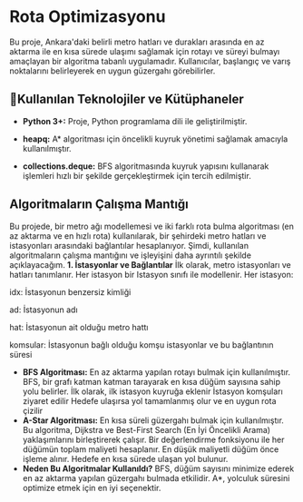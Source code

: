 # Rota Optimizasyonu
Bu proje, Ankara'daki belirli metro hatları ve durakları arasında en az aktarma ile en kısa sürede ulaşımı sağlamak için rotayı ve süreyi bulmayı amaçlayan bir algoritma tabanlı uygulamadır. Kullanıcılar, başlangıç ve varış noktalarını belirleyerek en uygun güzergahı görebilirler.

## 📌Kullanılan Teknolojiler ve Kütüphaneler
- **Python 3+:** Proje, Python programlama dili ile geliştirilmiştir.

- **heapq:** A* algoritması için öncelikli kuyruk yönetimi sağlamak amacıyla kullanılmıştır.

- **collections.deque:** BFS algoritmasında kuyruk yapısını kullanarak işlemleri hızlı bir şekilde gerçekleştirmek için tercih edilmiştir.
  
## Algoritmaların Çalışma Mantığı

Bu projede, bir metro ağı modellemesi ve iki farklı rota bulma algoritması (en az aktarma ve en hızlı rota) kullanılarak, bir şehirdeki metro hatları ve istasyonları arasındaki bağlantılar hesaplanıyor. Şimdi, kullanılan algoritmaların çalışma mantığını ve işleyişini daha ayrıntılı şekilde açıklayacağım.
**1. İstasyonlar ve Bağlantılar**
İlk olarak, metro istasyonları ve hatları tanımlanır. Her istasyon bir Istasyon sınıfı ile modellenir. Her istasyon:

idx: İstasyonun benzersiz kimliği

ad: İstasyonun adı

hat: İstasyonun ait olduğu metro hattı

komsular: İstasyonun bağlı olduğu komşu istasyonlar ve bu bağlantının süresi

- **BFS Algoritması:**
  En az aktarma yapılan rotayı bulmak için kullanılmıştır. BFS, bir grafı katman katman tarayarak en kısa düğüm sayısına sahip yolu belirler.
 İlk olarak, ilk istasyon kuyruğa eklenir
 İstasyon komşuları ziyaret edilir
 Hedefe ulaşırsa yol tamamlanmış olur ve en uygun rota çizilir
- **A-Star Algoritması:**
  En kısa süreli güzergahı bulmak için kullanılmıştır. Bu algoritma, Dijkstra ve Best-First Search (En İyi Öncelikli Arama) yaklaşımlarını birleştirerek çalışır.
 Bir değerlendirme fonksiyonu ile her düğümün toplam maliyeti hesaplanır.
 En düşük maliyetli düğüm önce işleme alınır.
 Hedefe en kısa sürede ulaşan yol bulunur.
- **Neden Bu Algoritmalar Kullanıldı?**
 BFS, düğüm sayısını minimize ederek en az aktarma yapılan güzergahı bulmada etkilidir.
 A*, yolculuk süresini optimize etmek için en iyi seçenektir.





